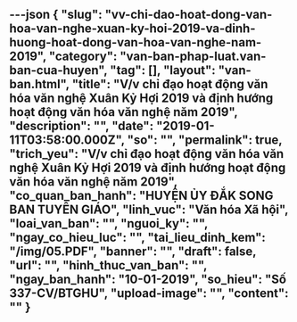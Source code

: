 ---json
{
    "slug": "vv-chi-dao-hoat-dong-van-hoa-van-nghe-xuan-ky-hoi-2019-va-dinh-huong-hoat-dong-van-hoa-van-nghe-nam-2019",
    "category": "van-ban-phap-luat.van-ban-cua-huyen",
    "tag": [],
    "layout": "van-ban.html",
    "title": "V/v chỉ đạo hoạt động văn hóa văn nghệ Xuân Kỷ Hợi 2019 và định hướng hoạt động văn hóa văn nghệ năm 2019",
    "description": "",
    "date": "2019-01-11T03:58:00.000Z",
    "so": "",
    "permalink": true,
    "trich_yeu": "V/v chỉ đạo hoạt động văn hóa văn nghệ Xuân Kỷ Hợi 2019 và định hướng hoạt động văn hóa văn nghệ năm 2019",
    "co_quan_ban_hanh": "HUYỆN ỦY ĐẮK SONG BAN TUYÊN GIÁO",
    "linh_vuc": "Văn hóa Xã hội",
    "loai_van_ban": "",
    "nguoi_ky": "",
    "ngay_co_hieu_luc": "",
    "tai_lieu_dinh_kem": "/img/05.PDF",
    "banner": "",
    "draft": false,
    "url": "",
    "hinh_thuc_van_ban": "",
    "ngay_ban_hanh": "10-01-2019",
    "so_hieu": "Số 337-CV/BTGHU",
    "upload-image": "",
    "__content__": ""
}
---
